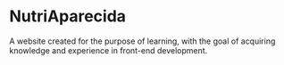 # NutriAparecida
A website created for the purpose of learning, with the goal of acquiring knowledge and experience in front-end development.
